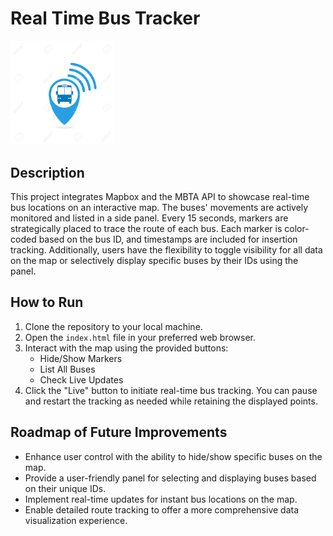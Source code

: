 # Real Time Bus Tracker

<img src="bus-tracker.png" width="33%">

## Description

This project integrates Mapbox and the MBTA API to showcase real-time bus locations on an interactive map. The buses' movements are actively monitored and listed in a side panel. Every 15 seconds, markers are strategically placed to trace the route of each bus. Each marker is color-coded based on the bus ID, and timestamps are included for insertion tracking. Additionally, users have the flexibility to toggle visibility for all data on the map or selectively display specific buses by their IDs using the panel.

## How to Run

1. Clone the repository to your local machine.
2. Open the `index.html` file in your preferred web browser.
3. Interact with the map using the provided buttons:
   - Hide/Show Markers
   - List All Buses
   - Check Live Updates
4. Click the "Live" button to initiate real-time bus tracking. You can pause and restart the tracking as needed while retaining the displayed points.

## Roadmap of Future Improvements

- Enhance user control with the ability to hide/show specific buses on the map.
- Provide a user-friendly panel for selecting and displaying buses based on their unique IDs.
- Implement real-time updates for instant bus locations on the map.
- Enable detailed route tracking to offer a more comprehensive data visualization experience.
